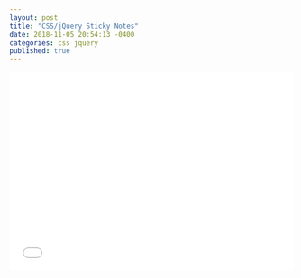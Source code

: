 ```yaml
---
layout: post
title: "CSS/jQuery Sticky Notes"
date: 2018-11-05 20:54:13 -0400
categories: css jquery
published: true
---
```


<p><div style="height: 0; overflow: hidden; padding-bottom: 70%; position: relative;">
<iframe src="//jsfiddle.net/jstnlowe/2veqxstf/embedded/result,html,css,js/" style="border: none; height: 100%; left: 0; position: absolute; top: 0; width: 100%;" title="jsFiddle"></iframe></div></p>